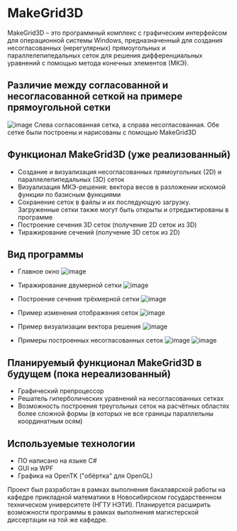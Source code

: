 # MakeGrid3D
MakeGrid3D – это программный комплекс с графическим интерфейсом для операционной системы Windows, предназначенный для создания несогласованных (нерегулярных) прямоугольных и параллелепипедальных сеток для решения дифференциальных уравнений с помощью метода конечных элементов (МКЭ).

## Различие между согласованной и несогласованной сеткой на примере прямоугольной сетки
![image](https://github.com/user-attachments/assets/2f811c17-b7e8-4b77-8600-e6da2fbea036)
Слева согласованная сетка, а справа несогласованная. Обе сетке были построены и нарисованы с помощью MakeGrid3D

## Функционал MakeGrid3D (уже реализованный)
* Создание и визуализация несогласованных прямоугольных (2D) и параллелепипедальных (3D) сеток
* Визуализация МКЭ-решения: вектора весов в разложении искомой функции по базисным функциями
* Сохранение сеток в файлы и их последующую загрузку. Загруженные сетки также могут быть открыты и отредактированы в программе
* Построение сечения 3D сеток (получение 2D сеток из 3D)
* Тиражирование сечений (получение 3D сеток из 2D)

## Вид программы
* Главное окно
![image](https://github.com/user-attachments/assets/466a1724-afb1-428b-aa3e-d98b296503d4)

* Тиражирование двумерной сетки
![image](https://github.com/user-attachments/assets/3c8cc6de-e778-4e33-a73a-8c72820e20a6)

* Построение сечения трёхмерной сетки
![image](https://github.com/user-attachments/assets/1a0449dd-d7a6-486c-b6ca-0fd644eea2da)

* Пример изменения отображения сеток
![image](https://github.com/user-attachments/assets/85eb4345-cb38-4be2-ada4-1ab0b1ddbd46)

* Пример визуализации вектора решения
![image](https://github.com/user-attachments/assets/73ac6832-af52-45eb-b61b-2ffd609afda5)

* Примеры построенных несогласованных сеток
![image](https://github.com/user-attachments/assets/5100b11f-5143-4b3a-a795-886941de0a26)
![image](https://github.com/user-attachments/assets/8902ffa6-c918-471a-bb7c-f6fe1edf059b)

## Планируемый функционал MakeGrid3D в будущем (пока нереализованный)
* Графический препроцессор
* Решатель гиперболических уравнений на несогласованных сетках
* Возможность построения треугольных сеток на расчётных областях более сложной формы (в которых не все границы параллельны координатным осям)

## Используемые технологии
* ПО написано на языке C#
* GUI на WPF
* Графика на OpenTK ("обёртка" для OpenGL)

Проект был разработан в рамках выполнения бакалаврской работы на кафедре прикладной математики в Новосибирском государственном техническом университете (НГТУ НЭТИ). Планируется расширить возможности программы в рамках выполнения магистерской диссертации на той же кафедре.
